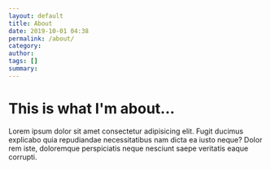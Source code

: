 ```yaml
---
layout: default
title: About
date: 2019-10-01 04:38
permalink: /about/
category: 
author: 
tags: []
summary: 
---
```


# This is what I'm about...

Lorem ipsum dolor sit amet consectetur adipisicing elit. Fugit ducimus explicabo quia repudiandae necessitatibus nam dicta ea iusto neque? Dolor rem iste, doloremque perspiciatis neque nesciunt saepe veritatis eaque corrupti.
